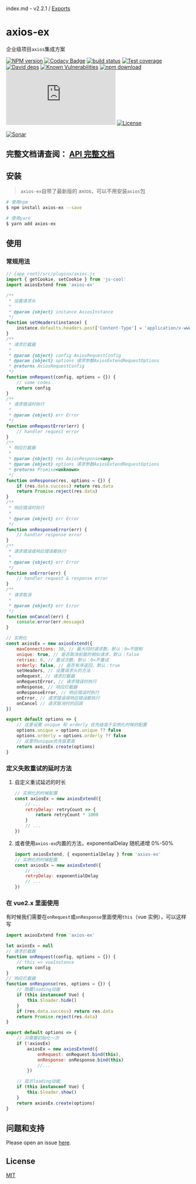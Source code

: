 index.md - v2.2.1 / [Exports](modules.md)

# axios-ex

企业级项目`axios`集成方案

[![NPM version][npm-image]][npm-url]
[![Codacy Badge][codacy-image]][codacy-url]
[![build status][travis-image]][travis-url]
[![Test coverage][codecov-image]][codecov-url]
[![David deps][david-image]][david-url]
[![Known Vulnerabilities][snyk-image]][snyk-url]
[![npm download][download-image]][download-url]
[![gzip][gzip-image]][gzip-url]
[![License][license-image]][license-url]

[![Sonar][sonar-image]][sonar-url]

[npm-image]: https://img.shields.io/npm/v/axios-ex.svg?style=flat-square
[npm-url]: https://npmjs.org/package/axios-ex
[codacy-image]: https://app.codacy.com/project/badge/Grade/f70d4880e4ad4f40aa970eb9ee9d0696
[codacy-url]: https://www.codacy.com/gh/saqqdy/axios-ex/dashboard?utm_source=github.com&utm_medium=referral&utm_content=saqqdy/axios-ex&utm_campaign=Badge_Grade
[travis-image]: https://travis-ci.com/saqqdy/axios-ex.svg?branch=master
[travis-url]: https://travis-ci.com/saqqdy/axios-ex
[codecov-image]: https://img.shields.io/codecov/c/github/saqqdy/axios-ex.svg?style=flat-square
[codecov-url]: https://codecov.io/github/saqqdy/axios-ex?branch=master
[david-image]: https://img.shields.io/david/saqqdy/axios-ex.svg?style=flat-square
[david-url]: https://david-dm.org/saqqdy/axios-ex
[snyk-image]: https://snyk.io/test/npm/axios-ex/badge.svg?style=flat-square
[snyk-url]: https://snyk.io/test/npm/axios-ex
[download-image]: https://img.shields.io/npm/dm/axios-ex.svg?style=flat-square
[download-url]: https://npmjs.org/package/axios-ex
[gzip-image]: http://img.badgesize.io/https://unpkg.com/axios-ex/lib/index.js?compression=gzip&label=gzip%20size:%20JS
[gzip-url]: http://img.badgesize.io/https://unpkg.com/axios-ex/lib/index.js?compression=gzip&label=gzip%20size:%20JS
[license-image]: https://img.shields.io/badge/License-MIT-yellow.svg
[license-url]: LICENSE
[sonar-image]: https://sonarcloud.io/api/project_badges/quality_gate?project=saqqdy_axios-ex
[sonar-url]: https://sonarcloud.io/dashboard?id=saqqdy_axios-ex

## **完整文档请查阅： [API 完整文档](./docs/modules.md)**

## 安装

> `axios-ex`自带了最新版的 axios，可以不用安装`axios`包

```bash
# 使用npm
$ npm install axios-ex --save

# 使用yarn
$ yarn add axios-ex
```

## 使用

### 常规用法

```js
// {app_root}/src/plugins/axios.js
import { getCookie, setCookie } from 'js-cool'
import axiosExtend from 'axios-ex'

/**
 * 设置请求头
 *
 * @param {object} instance AxiosInstance
 */
function setHeaders(instance) {
    instance.defaults.headers.post['Content-Type'] = 'application/x-www-form-urlencoded'
}
/**
 * 请求拦截器
 *
 * @param {object} config AxiosRequestConfig
 * @param {object} options 请求参数AxiosExtendRequestOptions
 * @returns AxiosRequestConfig
 */
function onRequest(config, options = {}) {
    // some codes
    return config
}
/**
 * 请求错误时执行
 *
 * @param {object} err Error
 */
function onRequestError(err) {
    // handler request error
}
/**
 * 响应拦截器
 *
 * @param {object} res AxiosResponse<any>
 * @param {object} options 请求参数AxiosExtendRequestOptions
 * @returns Promise<unknown>
 */
function onResponse(res, options = {}) {
    if (res.data.success) return res.data
    return Promise.reject(res.data)
}
/**
 * 响应错误时执行
 *
 * @param {object} err Error
 */
function onResponseError(err) {
    // handler response error
}
/**
 * 请求错误或响应错误都执行
 *
 * @param {object} err Error
 */
function onError(err) {
    // handler request & response error
}
/**
 * 请求取消
 *
 * @param {object} err Error
 */
function onCancel(err) {
    console.error(err.message)
}

// 实例化
const axiosEx = new axiosExtend({
    maxConnections: 30, // 最大同时请求数，默认：0=不限制
    unique: true, // 是否取消前面的相似请求，默认：false
    retries: 0, // 重试次数，默认：0=不重试
    orderly: false, // 是否有序返回，默认：true
    setHeaders, // 设置请求头的方法
    onRequest, // 请求拦截器
    onRequestError, // 请求错误时执行
    onResponse, // 响应拦截器
    onResponseError, // 响应错误时执行
    onError, // 请求错误或响应错误都执行
    onCancel // 请求取消时的回调
})

export default options => {
    // 这里设置 unique 和 orderly 优先级高于实例化时候的配置
    options.unique = options.unique ?? false
    options.orderly = options.orderly ?? false
    // 这里的unique优先级更高
    return axiosEx.create(options)
}
```

### 定义失败重试的延时方法

1. 自定义重试延迟的时长

    ```js
    // 实例化的时候配置
    const axiosEx = new axiosExtend({
        // ...
        retryDelay: retryCount => {
            return retryCount * 1000
        }
        // ...
    })
    ```

2. 或者使用`axios-ex`内置的方法，exponentialDelay 随机递增 0%-50%

    ```js
    import axiosExtend, { exponentialDelay } from 'axios-ex'
    // 实例化的时候配置
    const axiosEx = new axiosExtend({
        // ...
        retryDelay: exponentialDelay
        // ...
    })
    ```

### 在 vue2.x 里面使用

有时候我们需要在`onRequest`或`onResponse`里面使用`this`（vue 实例），可以这样写

```js
import axiosExtend from 'axios-ex'

let axiosEx = null
// 请求拦截器
function onRequest(config, options = {}) {
    // this => vueInstance
    return config
}
// 响应拦截器
function onResponse(res, options = {}) {
    // 隐藏loading动画
    if (this instanceof Vue) {
        this.$loader.hide()
    }
    if (res.data.success) return res.data
    return Promise.reject(res.data)
}

export default options => {
    // 只需要初始化一次
    if (!axiosEx)
        axiosEx = new axiosExtend({
            onRequest: onRequest.bind(this),
            onResponse: onResponse.bind(this)
            //...
        })

    // 显示loading动画
    if (this instanceof Vue) {
        this.$loader.show()
    }
    return axiosEx.create(options)
}
```

## 问题和支持

Please open an issue [here](https://github.com/saqqdy/axios-ex/issues).

## License

[MIT](LICENSE)
